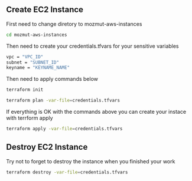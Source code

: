 ## Create EC2 Instance

First need to change diretory to mozmut-aws-instances
```sh
cd mozmut-aws-instances
```

Then need to create your credentials.tfvars for your sensitive variables
```sh
vpc = "VPC_ID"
subnet = "SUBNET_ID"
keyname = "KEYNAME_NAME"
```

Then need to apply commands below

```sh
terraform init
```
```sh
terraform plan -var-file=credentials.tfvars
```

If everything is OK with the commands above you can create your instace with terrform apply
```sh
terraform apply -var-file=credentials.tfvars
```

## Destroy EC2 Instance

Try not to forget to destroy the instance when you finished your work

```sh
terraform destroy -var-file=credentials.tfvars
```
